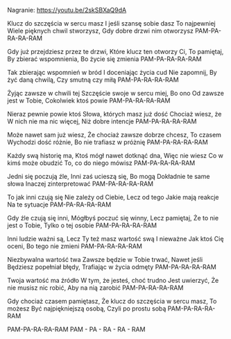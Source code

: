 Nagranie: https://youtu.be/2skSBXaQ9dA

Klucz do szczęścia w sercu masz
I jeśli szansę sobie dasz
To najpewniej
Wiele pięknych chwil stworzysz,
Gdy dobre drzwi nim otworzysz
PAM-PA-RA-RA-RAM

Gdy już przejdziesz przez te drzwi,
Które klucz ten otworzy Ci,
To pamiętaj,
By zbierać wspomnienia,
Bo życie się zmienia
PAM-PA-RA-RA-RAM

Tak zbierając wspomnień w bród
I doceniając życia cud
Nie zapomnij,
By żyć daną chwilą,
Czy smutną czy miłą
PAM-PA-RA-RA-RAM

Żyjąc zawsze w chwili tej
Szczęście swoje w sercu miej,
Bo ono
Od zawsze jest w Tobie,
Cokolwiek ktoś powie
PAM-PA-RA-RA-RAM

Nieraz pewnie powie ktoś
Słowa, których masz już dość
Chociaż wiesz, że
W nich nie ma nic więcej,
Niż dobre intencje
PAM-PA-RA-RA-RAM

Może nawet sam już wiesz,
Że chociaż zawsze dobrze chcesz,
To czasem
Wychodzi dość różnie,
Bo nie trafiasz w próżnię
PAM-PA-RA-RA-RAM

Każdy swą historię ma,
Ktoś mógł nawet dotknąć dna,
Więc nie wiesz
Co w kimś może obudzić
To, co do niego mówisz
PAM-PA-RA-RA-RAM

Jedni się poczują źle,
Inni zaś ucieszą się,
Bo mogą
Dokładnie te same słowa
Inaczej zinterpretować
PAM-PA-RA-RA-RAM

To jak inni czują się
Nie zależy od Ciebie,
Lecz od tego
Jakie mają reakcje
Na te sytuacje
PAM-PA-RA-RA-RAM

Gdy źle czują się inni,
Mógłbyś poczuć się winny,
Lecz pamiętaj,
Że to nie jest o Tobie,
Tylko o tej osobie
PAM-PA-RA-RA-RAM

Inni ludzie ważni są,
Lecz Ty też masz wartość swą
I nieważne
Jak ktoś Cię oceni,
Bo tego nie zmieni
PAM-PA-RA-RA-RAM

Niezbywalna wartość twa
Zawsze będzie w Tobie trwać,
Nawet jeśli
Będziesz popełniał błędy,
Trafiając w życia odmęty
PAM-PA-RA-RA-RAM

Twoja wartość ma źródło
W tym, że jesteś, choć trudno
Jest uwierzyć,
Że nie musisz nic robić,
Aby na nią zarobić
PAM-PA-RA-RA-RAM

Gdy chociaż czasem pamiętasz,
Że klucz do szczęścia w sercu masz,
To możesz
Być najpiękniejszą osobą,
Czyli po prostu sobą
PAM-PA-RA-RA-RAM

PAM-PA-RA-RA-RAM
PAM - PA - RA - RA - RAM